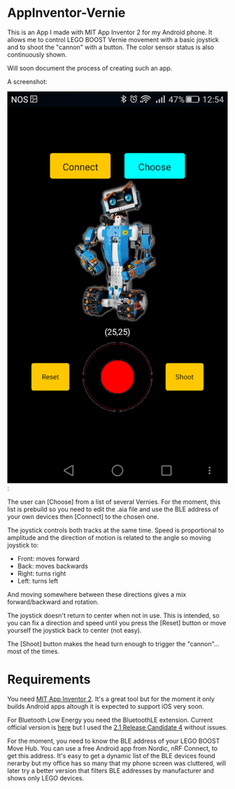 # AppInventor-Vernie

This is an App I made with MIT App Inventor 2 for my Android phone.
It allows me to control LEGO BOOST Vernie movement with a basic joystick and to shoot the "cannon" with a button.
The color sensor status is also continuously shown.

Will soon document the process of creating such an app.

A screenshot:

![screenshot](/Screenshot_2018-01-02-12-54-57.png):

The user can [Choose] from a list of several Vernies. For the moment, this list is prebuild so you need to edit the .aia file and use the BLE address of your own devices then [Connect] to the chosen one.

The joystick controls both tracks at the same time. Speed is proportional to amplitude and the direction of motion is related to the angle so moving joystick to:
- Front: moves forward
- Back: moves backwards
- Right: turns right
- Left: turns left

And moving somewhere between these directions gives a mix forward/backward and rotation.

The joystick doesn't return to center when not in use. This is intended, so you can fix a direction and speed until you press 
the [Reset] button or move yourself the joystick back to center (not easy).

The [Shoot] button makes the head turn enough to trigger the "cannon"... most of the times.


# Requirements

You need [MIT App Inventor 2](http://ai2.appinventor.mit.edu). It's a great tool but for the moment it only builds Android apps altough it is expected to support iOS very soon.

For Bluetooth Low Energy you need the BluetoothLE extension. Current official version is [here](http://iot.appinventor.mit.edu/assets/resources/edu.mit.appinventor.ble.aix) but I used the [2.1 Release Candidate 4](https://www.google.com/url?q=https%3A%2F%2Fwww.dropbox.com%2Fs%2Fsic9kvft8atynly%2FBLE-v2.1-rc4.aix%3Fdl%3D0&sa=D&sntz=1&usg=AFQjCNHFymz0G27-XELIu0mMk3016QMn_g) without issues.

For the moment, you need to know the BLE address of your LEGO BOOST Move Hub. You can use a free Android app from Nordic, nRF Connect, to get this address.
It's easy to get a dynamic list of the BLE devices found nerarby but my office has so many that my phone screen was cluttered, will later try a better version that filters BLE addresses by manufacturer and shows only LEGO devices.
